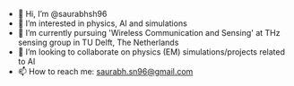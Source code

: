 - 👋 Hi, I’m @saurabhsh96
- 👀 I’m interested in physics, AI and simulations
- 🌱 I’m currently pursuing 'Wireless Communication and Sensing' at THz sensing group in TU Delft, The Netherlands
- 💞️ I’m looking to collaborate on physics (EM) simulations/projects related to AI
- 📫 How to reach me: saurabh.sn96@gmail.com

<!---
saurabhsh96/saurabhsh96 is a ✨ special ✨ repository because its `README.md` (this file) appears on your GitHub profile.
You can click the Preview link to take a look at your changes.
--->
